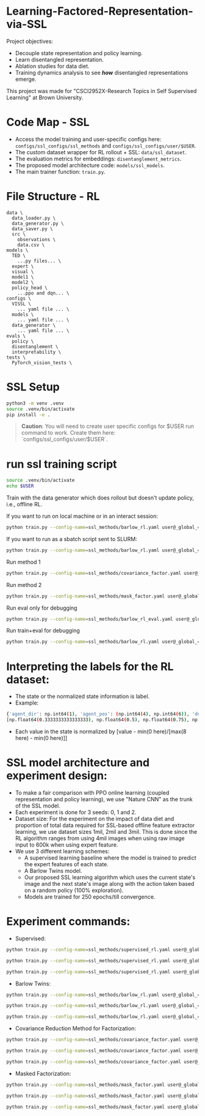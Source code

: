 # Learning-Factored-Representation-via-SSL
Project objectives:
* Decouple state representation and policy learning.
* Learn disentangled representation.
* Ablation studies for data diet.
* Training dynamics analysis to see ***how*** disentangled representations emerge.

This project was made for "CSCI2952X-Research Topics in Self Supervised Learning" at Brown University.

# Code Map - SSL
* Access the model training and user-specific configs here: `configs/ssl_configs/ssl_methods` and `configs/ssl_configs/user/$USER`.
* The custom dataset wrapper for RL rollout + SSL: `data/ssl_dataset`.
* The evaluation metrics for embeddings: `disentanglement_metrics`.
* The proposed model architecture code: `models/ssl_models`.
* The main trainer function: `train.py`.

# File Structure - RL

```
data \
  data_loader.py \
  data_generator.py \
  data_saver.py \
  src \
    observations \
    data.csv \
models \
  TED \
    ...py files... \
  expert \
  visual \
  model1 \
  model2 \
  policy_head \
    ...ppo and dqn... \
configs \
  VISSL \
    ... yaml file ... \
  models \
    ... yaml file ... \
  data_generator \
    ... yaml file ... \
evals \
  policy \
  disentanglement \
  interpretability \
tests \
  PyTorch_vision_tests \
```

# SSL Setup
```bash
python3 -m venv .venv
source .venv/bin/activate
pip install -e .
```

> **Caution**: You will need to create user specific configs for $USER run command to work. Create them here: `configs/ssl_configs/user/$USER`.

# run ssl training script
```bash
source .venv/bin/activate
echo $USER
```

Train with the data generator which does rollout but doesn't update policy, i.e., offline RL.

If you want to run on local machine or in an interact session:
```bash
python train.py --config-name=ssl_methods/barlow_rl.yaml user@_global_=$USER/run_slurm
```

If you want to run as a sbatch script sent to SLURM:
```bash
python train.py --config-name=ssl_methods/barlow_rl.yaml user@_global_=$USER/run_slurm -m
```

Run method 1
```bash
python train.py --config-name=ssl_methods/covariance_factor.yaml user@_global_=$USER/run_slurm -m
```

Run method 2
```bash
python train.py --config-name=ssl_methods/mask_factor.yaml user@_global_=$USER/run_slurm -m
```

Run eval only for debugging
```bash
python train.py --config-name=ssl_methods/barlow_rl_eval.yaml user@_global_=$USER/run_slurm -m
```

Run train+eval for debugging
```bash
python train.py --config-name=ssl_methods/barlow_rl.yaml user@_global_=$USER/run_debug -m
```

# Interpreting the labels for the RL dataset:
* The state or the normalized state information is label.
* Example:
```bash
{'agent_dir': np.int64(1), 'agent_pos': (np.int64(4), np.int64(6)), 'door_locked': 0, 'door_open': 0, 'door_pos': (np.int64(2), np.int64(3)), 'goal_pos': (np.int64(3), np.int64(3)), 'holding_key': 0, 'key_pos': (np.int64(4), np.int64(4))}
[np.float64(0.3333333333333333), np.float64(0.5), np.float64(0.75), np.float64(0.0), np.float64(0.0), np.float64(0.25), np.float64(0.375), np.float64(0.375), np.float64(0.375), np.float64(0.0), np.float64(0.5), np.float64(0.5)]
```
* Each value in the state is normalized by [value - min(0 here)/[max(8 here) - min(0 here)]]

# SSL model architecture and experiment design:
* To make a fair comparison with PPO online learning (coupled representation and policy learning), we use "Nature CNN" as the trunk of the SSL model.
* Each experiment is done for 3 seeds: 0, 1 and 2.
* Dataset size: For the experiment on the impact of data diet and proportion of total data required for SSL-based offline feature extractor learning, we use dataset sizes 1mil, 2mil and 3mil. This is done since the RL algorithm ranges from using 4mil images when using raw image input to 600k when using expert feature.
* We use 3 different learning schemes:
  * A supervised learning baseline where the model is trained to predict the expert features of each state.
  * A Barlow Twins model.
  * Our proposed SSL learning algorithm which uses the current state's image and the next state's image along with the action taken based on a random policy (100% exploration).
  * Models are trained for 250 epochs/till convergence.

# Experiment commands:
* Supervised:
```bash
python train.py --config-name=ssl_methods/supervised_rl.yaml user@_global_=$USER/run_slurm ++optim.epochs=250 ++hardware.seed=0 ++data.base.limit=900000 ++data.test_out.limit=100000 ++model.backbone_model=NatureCNN -m

python train.py --config-name=ssl_methods/supervised_rl.yaml user@_global_=$USER/run_slurm ++optim.epochs=250 ++hardware.seed=0 ++data.base.limit=1800000 ++data.test_out.limit=200000 ++model.backbone_model=NatureCNN -m

python train.py --config-name=ssl_methods/supervised_rl.yaml user@_global_=$USER/run_slurm ++optim.epochs=250 ++hardware.seed=0 ++data.base.limit=2700000 ++data.test_out.limit=300000 ++model.backbone_model=NatureCNN -m
```
* Barlow Twins:
```bash
python train.py --config-name=ssl_methods/barlow_rl.yaml user@_global_=$USER/run_slurm ++optim.epochs=250 ++hardware.seed=0 ++data.base.limit=900000 ++data.test_out.limit=100000 ++model.backbone_model=NatureCNN -m

python train.py --config-name=ssl_methods/barlow_rl.yaml user@_global_=$USER/run_slurm ++optim.epochs=250 ++hardware.seed=0 ++data.base.limit=1800000 ++data.test_out.limit=200000 ++model.backbone_model=NatureCNN -m

python train.py --config-name=ssl_methods/barlow_rl.yaml user@_global_=$USER/run_slurm ++optim.epochs=250 ++hardware.seed=0 ++data.base.limit=2700000 ++data.test_out.limit=300000 ++model.backbone_model=NatureCNN -m
```
* Covariance Reduction Method for Factorization:
```bash
python train.py --config-name=ssl_methods/covariance_factor.yaml user@_global_=$USER/run_slurm ++optim.epochs=250 ++hardware.seed=0 ++data.base.limit=900000 ++data.test_out.limit=100000 ++model.backbone_model=NatureCNN -m

python train.py --config-name=ssl_methods/covariance_factor.yaml user@_global_=$USER/run_slurm ++optim.epochs=250 ++hardware.seed=0 ++data.base.limit=1800000 ++data.test_out.limit=200000 ++model.backbone_model=NatureCNN -m

python train.py --config-name=ssl_methods/covariance_factor.yaml user@_global_=$USER/run_slurm ++optim.epochs=250 ++hardware.seed=0 ++data.base.limit=2700000 ++data.test_out.limit=300000 ++model.backbone_model=NatureCNN -m
```
* Masked Factorization:
```bash
python train.py --config-name=ssl_methods/mask_factor.yaml user@_global_=$USER/run_slurm ++optim.epochs=250 ++hardware.seed=0 ++data.base.limit=900000 ++data.test_out.limit=100000 ++model.backbone_model=NatureCNN -m

python train.py --config-name=ssl_methods/mask_factor.yaml user@_global_=$USER/run_slurm ++optim.epochs=250 ++hardware.seed=0 ++data.base.limit=1800000 ++data.test_out.limit=200000 ++model.backbone_model=NatureCNN -m

python train.py --config-name=ssl_methods/mask_factor.yaml user@_global_=$USER/run_slurm ++optim.epochs=250 ++hardware.seed=0 ++data.base.limit=2700000 ++data.test_out.limit=300000 ++model.backbone_model=NatureCNN -m
```
